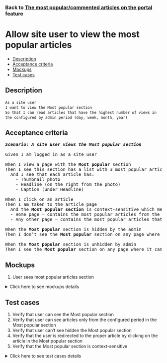### Back to [The most popular/commented articles on the portal](../../) feature

# Allow site user to view the most popular articles

- [Description](#description)
- [Acceptance criteria](#acceptance-criteria)
- [Mockups](#mockups)
- [Test cases](#test-cases)

## Description

    As a site user
    I want to view the Most popular section 
    So that I can read articles that have the highest number of views in the configured by admin period (day, week, month, year)

## Acceptance criteria

<pre>
<b><i>Scenario: A site user views the Most popular section</i></b>

Given I am logged in as a site user

When I view a page with the <b>Most popular</b> section
Then I see this section has a list with 3 most popular articles (most popular based on page views in the configured period)
  And I see that each article has:
    - Thumbnail photo
    - Headline (on the right from the photo)
    - Caption (under Headline)

When I click on an article
Then I am taken to the article page
  And the <b>Most popular section</b> is context-sensitive which means:
  - Home page – contains the most popular articles from the whole articles list
  - Any other page – contains the most popular articles that belong to a category, conference, or team of the current page

When the <b>Most popular</b> section is hidden by the admin
Then I don’t see the <b>Most popular</b> section on any page where it can be present

When the <b>Most popular</b> section is unhidden by admin
Then I see the <b>Most popular</b> section on any page where it can be present
</pre>

## Mockups

1. User sees most popular articles section

<details>
  <summary>Click here to see mockups details</summary>

**1. User sees most popular articles section:**

![User sees most popular articles section](/products/sport_news_portal/web_application_features/most_popular_and_commented/images/most_popular_commented.png)

</details>

## Test cases

1. Verify that user can see the Most popular section
2. Verify that user can see articles only from the configured period in the Most popular section
3. Verify that user can’t see hidden the Most popular section
4. Verify that the user is redirected to the proper article by clicking on the article in the Most popular section
5. Verify that the Most popular section is context-sensitive

<details>
  <summary>Click here to see test cases details</summary>

### **#1. Verify that user can see the Most popular section**

|Preconditions|Steps|Expected result
--------------|-----|----------
|- Admin shows the Most popular section</br>- Go to Sport News Home page</br>- Go to any page -> <b>Most popular</b> section|1) On any page, examine the <b>Most popular</b> section|1) The <b>Most popular</b> section is shown and contains the three most visited articles in the configured period|

### **#2. Verify that user can see articles only from the configured period in the Most popular section**

|Preconditions|Steps|Expected result
--------------|-----|----------
|- Admin configured <b>Day</b> period</br>- Go to Sport News Home page</br>- Go to any page -> <b>Most popular</b> section|1) On any page, examine the <b>Most popular</b> section|1) The <b>Most popular</b> section is shown and contains the three most visited articles on the last day|

### **#3. Verify that user can’t see hidden the Most popular section**

|Preconditions|Steps|Expected result
--------------|-----|----------
|- Admin hide <b>Most popular</b> section</br>- Go to Sport News Home page</br>- Go to any page where the <b>Most popular</b> section should be present|1) On any page, examine the <b>Most popular</b> section|1) The <b>Most popular</b> section is not shown|

### **#4. Verify that the user is redirected to the proper article by clicking on the article in the Most popular section**

|Preconditions|Steps|Expected result
--------------|-----|----------
|- Go to Sport News Home page</br>- Go to any page -> <b>Most popular</b> section|1) Click on any article|1) User is redirected to the article page|

### **#5. Verify that the Most popular section is context-sensitive**

|Preconditions|Steps|Expected result
--------------|-----|----------
|- Go to Sport News Home page|1) Go through all pages with the <b>Most popular</b> section</br>2) Examine the <b>Most popular</b> section|2) Articles in the <b>Most popular</b> section change according to the visited page|
</details>
